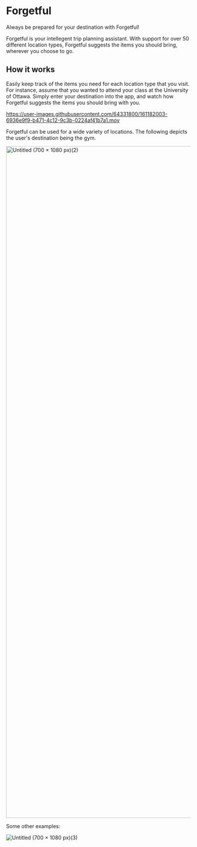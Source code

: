 # Forgetful
Always be prepared for your destination with Forgetful! 

Forgetful is your intellegent trip planning assistant. With support for over 50 different location types, Forgetful suggests the items you should bring, wherever you choose to go. 

## How it works
Easily keep track of the items you need for each location type that you visit. For instance, assume that you wanted to attend your class at the University of Ottawa. Simply enter your destination into the app, and watch how Forgetful suggests the items you should bring with you.

https://user-images.githubusercontent.com/64331800/161182003-6936e9f9-b471-4c12-9c3b-0224af41b7a1.mov

Forgetful can be used for a wide variety of locations. The following depicts the user's destination being the gym.

<img width="1826" alt="Untitled (700 × 1080 px)(2)" src="https://user-images.githubusercontent.com/64331800/161182852-e6659520-6516-41ee-8104-6735a318a47d.png">



Some other examples:

![Untitled (700 × 1080 px)(3)](https://user-images.githubusercontent.com/64331800/161183275-f8f2a6e9-9d86-4658-b31e-6a6eaafaacb4.png)
